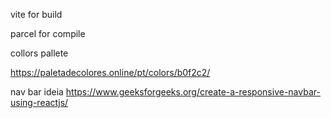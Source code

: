 vite for build

parcel for compile


collors pallete

https://paletadecolores.online/pt/colors/b0f2c2/


nav bar ideia
https://www.geeksforgeeks.org/create-a-responsive-navbar-using-reactjs/


